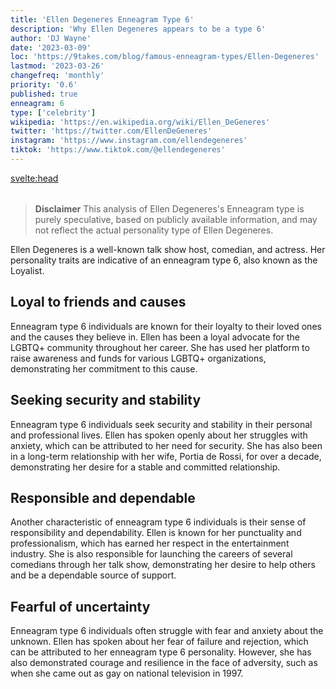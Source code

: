 ```yaml
---
title: 'Ellen Degeneres Enneagram Type 6'
description: 'Why Ellen Degeneres appears to be a type 6'
author: 'DJ Wayne'
date: '2023-03-09'
loc: 'https://9takes.com/blog/famous-enneagram-types/Ellen-Degeneres'
lastmod: '2023-03-26'
changefreq: 'monthly'
priority: '0.6'
published: true
enneagram: 6
type: ['celebrity']
wikipedia: 'https://en.wikipedia.org/wiki/Ellen_DeGeneres'
twitter: 'https://twitter.com/EllenDeGeneres'
instagram: 'https://www.instagram.com/ellendegeneres'
tiktok: 'https://www.tiktok.com/@ellendegeneres'
---
```


<svelte:head>
<meta property="og:image" content="https://9takes.com/types/6s/Ellen-Degeneres.webp" />
  <link rel="canonical" href="https://9takes.com/blog/famous-enneagram-types/Ellen-Degeneres">
</svelte:head>
<script>
	import  PopCard  from "../../../lib/components/atoms/PopCard.svelte";
</script>
<div
	style="display: flex;
    justify-content: center;
    margin: 1rem 0;
	"
>
	<PopCard
		image={`/types/6s/${'Ellen-Degeneres'}.webp`}
		showIcon={false}
		displayText="Ellen Degeneres"
		subtext=""
	/>
</div>

> **Disclaimer** This analysis of Ellen Degeneres's Enneagram type is purely speculative, based on publicly available information, and may not reflect the actual personality type of Ellen Degeneres.

<p class="firstLetter">Ellen Degeneres is a well-known talk show host, comedian, and actress. Her personality traits are indicative of an enneagram type 6, also known as the Loyalist.</p>

## Loyal to friends and causes

Enneagram type 6 individuals are known for their loyalty to their loved ones and the causes they believe in. Ellen has been a loyal advocate for the LGBTQ+ community throughout her career. She has used her platform to raise awareness and funds for various LGBTQ+ organizations, demonstrating her commitment to this cause.

## Seeking security and stability

Enneagram type 6 individuals seek security and stability in their personal and professional lives. Ellen has spoken openly about her struggles with anxiety, which can be attributed to her need for security. She has also been in a long-term relationship with her wife, Portia de Rossi, for over a decade, demonstrating her desire for a stable and committed relationship.

## Responsible and dependable

Another characteristic of enneagram type 6 individuals is their sense of responsibility and dependability. Ellen is known for her punctuality and professionalism, which has earned her respect in the entertainment industry. She is also responsible for launching the careers of several comedians through her talk show, demonstrating her desire to help others and be a dependable source of support.

## Fearful of uncertainty

Enneagram type 6 individuals often struggle with fear and anxiety about the unknown. Ellen has spoken about her fear of failure and rejection, which can be attributed to her enneagram type 6 personality. However, she has also demonstrated courage and resilience in the face of adversity, such as when she came out as gay on national television in 1997.
